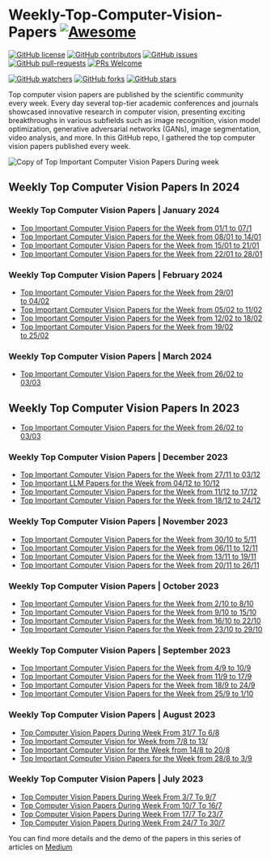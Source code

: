 # Weekly-Top-Computer-Vision-Papers [![Awesome](https://awesome.re/badge.svg)](https://awesome.re)

[![GitHub license](https://img.shields.io/github/license/youssefHosni/Weekly-Top-Computer-Vision-Papers.svg)](https://github.com/youssefHosni/Weekly-Top-Computer-Vision-Papers/blob/master/LICENSE)
[![GitHub contributors](https://img.shields.io/github/contributors/youssefHosni/Weekly-Top-Computer-Vision-Papers.svg)](https://GitHub.com/youssefHosni/Weekly-Top-Computer-Vision-Papers/graphs/contributors/)
[![GitHub issues](https://img.shields.io/github/issues/youssefHosni/Weekly-Top-Computer-Vision-Papers.svg)](https://GitHub.com/youssefHosni/Weekly-Top-Computer-Vision-Papers/issues/)
[![GitHub pull-requests](https://img.shields.io/github/issues-pr/youssefHosni/Weekly-Top-Computer-Vision-Papers.svg)](https://GitHub.com/youssefHosni/Weekly-Top-Computer-Vision-Papers/pulls/)
[![PRs Welcome](https://img.shields.io/badge/PRs-welcome-brightgreen.svg?style=flat-square)](http://makeapullrequest.com)

[![GitHub watchers](https://img.shields.io/github/watchers/youssefHosni/Awesome-Top-Computer-Vision-Papers.svg?style=social&label=Watch)](https://GitHub.com/youssefHosni/Awesome-Top-Computer-Vision-Papers/watchers/)
[![GitHub forks](https://img.shields.io/github/forks/youssefHosni/Awesome-Top-Computer-Vision-Papers.svg?style=social&label=Fork)](https://GitHub.com/youssefHosni/Awesome-Top-Computer-Vision-Papers/network/)
[![GitHub stars](https://img.shields.io/github/stars/youssefHosni/Awesome-Top-Computer-Vision-Papers.svg?style=social&label=Star)](https://GitHub.com/youssefHosni/Awesome-Top-Computer-Vision-Papers/stargazers/)


Top computer vision papers are published by the scientific community every week. 
Every day several top-tier academic conferences and journals showcased innovative research in computer vision, presenting exciting breakthroughs in various subfields such as image recognition, vision model optimization, generative adversarial networks (GANs), image segmentation, video analysis, and more. In this GitHub repo, I gathered the top computer vision papers published every week. 

![Copy of Top Important Computer Vision Papers During week](https://github.com/youssefHosni/Weekly-Top-Computer-Vision-Papers/assets/72076328/8711c7c9-2a82-42f2-aafd-560e39fe7913)


## Weekly Top Computer Vision Papers In 2024 ##
### Weekly Top Computer Vision Papers | January 2024 ###
* [Top Important Computer Vision Papers for the Week from 01/1 to 07/1](https://pub.towardsai.net/top-important-computer-vision-papers-for-the-week-from-01-01-to-07-01-17ce3107debc?sk=71e13d2ae4c7c65acec3ee02c49299c2)
* [Top Important Computer Vision Papers for the Week from 08/01 to 14/01](https://medium.com/@yousefhosni/top-important-computer-vision-papers-for-the-week-from-08-01-to-14-01-0bf3eb33953f?sk=f68bce50388418c4087638c82349e9ee)
* [Top Important Computer Vision Papers for the Week from 15/01 to 21/01](https://pub.towardsai.net/top-important-computer-vision-papers-for-the-week-from-15-01-to-21-01-251fb0654d2f?sk=0c132cd77f7a3b893bb75712bc15abc3)
* [Top Important Computer Vision Papers for the Week from 22/01 to 28/01](https://medium.com/@yousefhosni/top-important-computer-vision-papers-for-the-week-from-22-01-to-28-01-54cf9d4dc22e?sk=00c4407d7ad79a153ec919cc2b243f90)

### Weekly Top Computer Vision Papers | February 2024
* [Top Important Computer Vision Papers for the Week from 29/01 to 04/02](https://medium.com/@yousefhosni/top-important-computer-vision-papers-for-the-week-from-29-01-to-04-02-1566b4b0fe32?sk=a7a0068cdebf86a19d30637a59ea7b1d)
* [Top Important Computer Vision Papers for the Week from 05/02 to 11/02](https://medium.com/gitconnected/top-important-computer-vision-papers-for-the-week-from-05-02-to-11-02-c1125d1efe0c?sk=58bd608d24b078b6f8733ccdf6b5ef5f)
* [Top Important Computer Vision Papers for the Week from 12/02 to 18/02](https://medium.com/towards-artificial-intelligence/top-important-computer-vision-papers-for-the-week-from-12-02-to-18-02-59a799b9601f?sk=7ca19359db15e646ce90f3895d39e9ea)
* [Top Important Computer Vision Papers for the Week from 19/02 to 25/02](https://medium.com/towards-artificial-intelligence/top-important-computer-vision-papers-for-the-week-from-19-02-to-25-02-44b4bc450b3d?sk=a3a1d5479266fea8fdf8d6ec994eb6a7)

### Weekly Top Computer Vision Papers | March 2024
* [Top Important Computer Vision Papers for the Week from 26/02 to 03/03](https://medium.com/towards-artificial-intelligence/top-important-computer-vision-papers-for-the-week-from-26-02-to-03-03-f8fe97bc5086?sk=a0b7c42a13825a82de93c6e2b43c4dcc)




## Weekly Top Computer Vision Papers In 2023 ##
* [Top Important Computer Vision Papers for the Week from 26/02 to 03/03](https://pub.towardsai.net/top-important-computer-vision-papers-for-the-week-from-26-02-to-03-03-f8fe97bc5086?sk=a0b7c42a13825a82de93c6e2b43c4dcc)

### Weekly Top Computer Vision Papers | December 2023
* [Top Important Computer Vision Papers for the Week from 27/11 to 03/12](https://pub.towardsai.net/top-important-computer-vision-papers-for-the-week-from-27-11-to-03-12-0d7f4b6a4a30?sk=21b3b38d73c61f491989c899c1cb5523)
* [Top Important LLM Papers for the Week from 04/12 to 10/12](https://medium.com/towards-artificial-intelligence/top-important-computer-vision-papers-for-the-week-from-04-12-to-10-12-d15a991e3ad6?sk=6a209ec06bcdfb7445fc0efb638c03fc)
* [Top Important Computer Vision Papers for the Week from 11/12 to 17/12](https://medium.com/towards-artificial-intelligence/top-important-computer-vision-papers-for-the-week-from-11-12-to-17-12-dca9d12456c0?sk=b37e422a96eda00be905a87cf6b12a08)
* [Top Important Computer Vision Papers for the Week from 18/12 to 24/12](https://medium.com/towards-artificial-intelligence/top-important-computer-vision-papers-for-the-week-from-18-12-to-24-12-df684641ed20?sk=5bb14f4c8386bef8916d4fac0213b6f1)

### Weekly Top Computer Vision Papers | November 2023
* [Top Important Computer Vision Papers for the Week from 30/10 to 5/11](https://pub.towardsai.net/top-important-computer-vision-papers-for-the-week-from-30-10-to-5-11-c133d222f0ad?sk=196b86322cb2bcd2b4b73ba7e784e951)
* [Top Important Computer Vision Papers for the Week from 06/11 to 12/11](https://pub.towardsai.net/top-important-computer-vision-papers-for-the-week-from-06-11-to-12-11-b7d53340876a?sk=52b1552aad37d64ccf6df842159bf843)
* [Top Important Computer Vision Papers for the Week from 13/11 to 19/11](https://pub.towardsai.net/top-important-computer-vision-papers-for-the-week-from-13-11-to-19-11-52b36099ea97?sk=e5f8985d93936d6c0a37805ff55a583d)
* [Top Important Computer Vision Papers for the Week from 20/11 to 26/11](https://pub.towardsai.net/top-important-computer-vision-papers-for-the-week-from-20-11-to-26-11-375ec9b0daa5?sk=e98afce3b8f0012e3a6f6b48093fc9f1)

### Weekly Top Computer Vision Papers | October 2023
* [Top Important Computer Vision Papers for the Week from 2/10 to 8/10](https://pub.towardsai.net/top-important-computer-vision-papers-for-the-week-from-2-10-to-8-10-1db3c079965d?sk=4e0e6ef4fe894b30ad0ce2f027efaeaf)
* [Top Important Computer Vision Papers for the Week from 9/10 to 15/10](https://pub.towardsai.net/top-important-computer-vision-papers-for-the-week-from-9-10-to-15-10-43e8bd24db2d?sk=9481b99a59a9ee4e68c6a75441c01cb1)
* [Top Important Computer Vision Papers for the Week from 16/10 to 22/10](https://pub.towardsai.net/top-important-computer-vision-papers-for-the-week-from-16-10-to-22-10-2597ed446eac?sk=83b7094b8b85be2a62333881501fc940)
* [Top Important Computer Vision Papers for the Week from 23/10 to 29/10](https://pub.towardsai.net/top-important-computer-vision-papers-for-the-week-from-23-10-to-29-10-150cd56b4d87?sk=8a78a750008b27ad0ccc9405d22eab1b)
  

### Weekly Top Computer Vision Papers | September 2023
* [Top Important Computer Vision Papers for the Week from 4/9 to 10/9](https://pub.towardsai.net/top-important-computer-vision-papers-for-the-week-from-4-9-to-10-9-13913a29c6db?sk=461dbb205c9bfaafa800756bfdb2f6dc)
* [Top Important Computer Vision Papers for the Week from 11/9 to 17/9](https://pub.towardsai.net/top-important-computer-vision-papers-for-the-week-from-11-9-to-17-9-e37546b12f34?sk=9b42f224fcdceabae854fd1d4016e741)
* [Top Important Computer Vision Papers for the Week from 18/9 to 24/9](https://pub.towardsai.net/top-important-computer-vision-papers-for-the-week-from-18-9-to-24-9-b6570a675363?sk=6630cc8a1193cac18a83e6f36f725e4a)
* [Top Important Computer Vision Papers for the Week from 25/9 to 1/10](https://pub.towardsai.net/top-important-computer-vision-papers-for-the-week-from-25-9-to-1-10-924958e6caa3?sk=7c484a5ad1ce72e7c846357ab1846c61)

### Weekly Top Computer Vision Papers | August 2023
* [Top Computer Vision Papers During Week From 31/7 To 6/8](https://pub.towardsai.net/top-computer-vision-papers-during-week-from-24-7-to-31-7-de7eb25d3fd8?sk=d622fd45365a08c67f9c8a08f5419a54)
* [Top Important Computer Vision for Week from 7/8 to 13/](https://pub.towardsai.net/top-important-computer-vision-for-week-from-7-8-to-13-8-40e790267cbd?sk=d7eee1035804a2b900b8625d64e1f067)
* [Top Important Computer Vision for the Week from 14/8 to 20/8](https://pub.towardsai.net/top-important-computer-vision-for-the-week-from-14-8-to-20-8-108a9d6c7f0c?sk=5416740deffda9d6fb4c25a843298456)
* [Top Important Computer Vision Papers for the Week from 28/8 to 3/9](https://pub.towardsai.net/top-important-computer-vision-papers-for-the-week-from-28-8-to-3-9-24e4c9847ee0?sk=ae71d3143962534c1aac88694da5655f)

### Weekly Top Computer Vision Papers | July 2023
* [Top Computer Vision Papers During Week From 3/7 To 9/7](https://pub.towardsai.net/top-computer-vision-papers-during-week-from-3-7-to-9-7-4c3083fd713c?sk=6e373aea0638d9ca2bf9206cedc5d08e)
* [Top Computer Vision Papers During Week From 10/7 To 16/7](https://pub.towardsai.net/top-computer-vision-papers-during-week-from-10-7-to-16-7-97e0bdb58c2?sk=0924b52153bdf011c8dbba9576defee3)
* [Top Computer Vision Papers During Week From 17/7 To 23/7](https://pub.towardsai.net/top-computer-vision-papers-during-week-from-17-7-to-23-7-73597c3ef427?sk=36ae232adfdf7dc4e4aa443484d9b055)
* [Top Computer Vision Papers During Week From 24/7 To 30/7](https://pub.towardsai.net/top-computer-vision-papers-during-week-from-24-7-to-31-7-e236ca02e0c7?sk=fb444b3966781bb457a89085c5ef1a39)

You can find more details and the demo of the papers in this series of articles on [Medium](https://youssefraafat57.medium.com/list/top-computer-vision-papers-a66040fb6c89)
